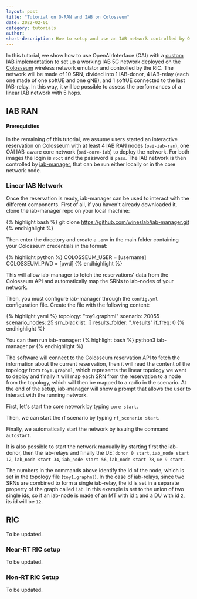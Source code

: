 ```yaml
---
layout: post
title: "Tutorial on O-RAN and IAB on Colosseum"
date: 2022-02-01
category: tutorials
author:
short-description: How to setup and use an IAB network controlled by O-RAN in Colosseum
---
```


In this tutorial, we show how to use OpenAirInterface (OAI) with a [custom IAB implementation](https://dl.acm.org/doi/10.1145/3495243.3558750) to set up a working IAB 5G network deployed on the [Colosseum](/experimental-platforms/colosseum) wireless network emulator and controlled by the RIC. The network will be made of 10 SRN, divided into 1 IAB-donor, 4 IAB-relay (each one made of one softUE and one gNB), and 1 softUE connected to the last IAB-relay. In this way, it will be possible to assess the performances of a linear IAB network with 5 hops.

<!-- Later on, we'll describe how to deploy a realistic IAB network using the scenarios we developed using real data from different European cities. -->

## IAB RAN

#### Prerequisites

In the remaining of this tutorial, we assume users started an interactive reservation on Colosseum with at least 4 IAB RAN nodes (`oai-iab-ran`), one OAI IAB-aware core network (`oai-core-iab`) to deploy the network. For both images the login is `root` and the password is `pass`. The IAB network is then controlled by [iab-manager](https://github.com/wineslab/iab-manager), that can be run either locally or in the core network node.

### Linear IAB Network

Once the reservation is ready, iab-manager can be used to interact with the different components. First of all, if you haven't already downloaded it, clone the iab-manager repo on your local machine:

{% highlight bash %}
git clone https://github.com/wineslab/iab-manager.git
{% endhighlight %}

Then enter the directory and create a `.env` in the main folder containing your Colosseum credentials in the format:

{% highlight python %}
COLOSSEUM_USER = [username]
COLOSSEUM_PWD = [pwd]
{% endhighlight %}

This will allow iab-manager to fetch the reservations' data from the Colosseum API and automatically map the SRNs to iab-nodes of your network.

Then, you must configure iab-manager through the `config.yml` configuration file. Create the file with the following content:

{% highlight yaml %}
topology: "toy1.graphml"
scenario: 20055
scenario_nodes: 25
srn_blacklist: []
results_folder: "./results"
if_freq: 0
{% endhighlight %}

You can then run iab-manager:
{% highlight bash %}
python3 iab-manager.py
{% endhighlight %}

The software will connect to the Colosseum reservation API to fetch the information about the current reservation, then it will read the content of the topology from `toy1.graphml`, which represents the linear topology we want to deploy and finally it will map each SRN from the reservation to a node from the topology, which will then be mapped to a radio in the scenario. At the end of the setup, iab-manager will show a prompt that allows the user to interact with the running network.

First, let's start the core network by typing `core start`.

Then, we can start the rf scenario by typing `rf_scenario start`.

Finally, we automatically start the network by issuing the command `autostart`.

It is also possible to start the network manually by starting first the iab-donor, then the iab-relays and finally the UE: `donor 0 start`, `iab_node start 12`, `iab_node start 34`, `iab_node start 56`, `iab_node start 78`, `ue 9 start`.

The numbers in the commands above identify the id of the node, which is set in the topology file (`toy1.graphml`). In the case of iab-relays, since two SRNs are combined to form a single iab-relay, the id is set in a separate property of the graph called `iab`. In this example is set to the union of two single ids, so if an iab-node is made of an MT with id `1` and a DU with id `2`, its id will be `12`.

<!-- ### Realistic IAB Network -->

## RIC

To be updated.

### Near-RT RIC setup

To be updated.

### Non-RT RIC Setup

To be updated.
